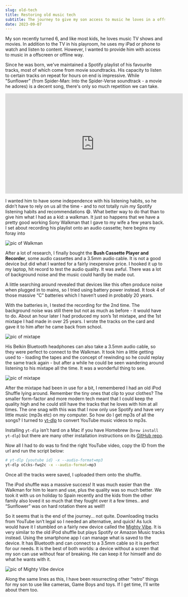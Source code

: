 ```yaml
---
slug: old-tech
title: Restoring old music tech
subtitle: The journey to give my son access to music he loves in a offscreen, offline way
date: 2023-09-07
---
```


My son recently turned 6, and like most kids, he loves music TV shows and movies. In addition to the TV in his playroom, he uses my iPad or phone to watch and listen to content. However, I wanted to provide him with access to music in a offscreen or offline way.

Since he was born, we've maintained a Spotify playlist of his favourite tracks, most of which come from movie soundtracks. His capacity to listen to certain tracks on repeat for hours on end is impressive. While "Sunflower" (from Spider-Man: Into the Spider-Verse soundtrack - a movie he adores) is a decent song, there's only so much repetition we can take.

<iframe width="560" height="315" src="https://www.youtube.com/embed/ApXoWvfEYVU?si=x0JE5MavSQgcD3HO" title="YouTube video player" frameborder="0" allow="accelerometer; autoplay; clipboard-write; encrypted-media; gyroscope; picture-in-picture; web-share" allowfullscreen></iframe>

I wanted him to have some independence with his listening habits, so he didn’t have to rely on us all the time - and to not totally ruin my Spotify listening habits and recommendations 😄. What better way to do that than to give him what I had as a kid: a walkman. It just so happens that we have a pretty good working Sony Walkman that I gave to my wife a few years back. I set about recording his playlist onto an audio cassette; here begins my foray into

![pic of Walkman](~/assets/old-tech/walkman.jpg)

After a lot of research, I finally bought the **Bush Cassette Player and Recorder**, some audio cassettes and a 3.5mm audio cable. It is not a good device but did what I wanted for a fairly inexpensive price. I hooked it up to my laptop, hit record to test the audio quality. It was awful. There was a lot of background noise and the music could hardly be made out.

A little searching around revealed that devices like this often produce noise when plugged in to mains, so I tried using battery power instead. It took 4 of those massive “C” batteries which I haven’t used in probably 20 years.

With the batteries in, I tested the recording for the 2nd time. The background noise was still there but not as much as before - it would have to do. About an hour later I had produced my son’s 1st mixtape, and the 1st mixtape I had made in over 25 years. I wrote the tracks on the card and gave it to him after he came back from school.

![pic of mixtape](~/assets/old-tech/mixtape.jpg)

His Belkin Bluetooth headphones can also take a 3.5mm audio cable, so they were perfect to connect to the Walkman. It took him a little getting used to - loading the tapes and the concept of rewinding so he could replay the same track again - but after a while he could be seen wandering around listening to his mixtape all the time. It was a wonderful thing to see.

![pic of mixtape](~/assets/old-tech/son.jpg)

After the mixtape had been in use for a bit, I remembered I had an old iPod Shuffle lying around. Remember the tiny ones that clip to your clothes? The smaller form-factor and more modern tech meant that I could keep the quality high and he could still have the tracks that he loves with him at all times. The one snag with this was that I now only use Spotify and have very little music (mp3s etc) on my computer. So how do I get mp3s of all the songs? I turned to [yt-dlp](https://github.com/yt-dlp/yt-dlp) to convert YouTube music videos to mp3s.

Installing `yt-dlp` isn’t hard on a Mac if you have Homebrew (`brew install yt-dlp`) but there are many other installation instructions on its [GitHub repo](https://github.com/yt-dlp/yt-dlp).

Now all I had to do was to find the right YouTube video, copy the ID from the url and run the script below:

```bash
# yt-dlp {youtube id} -x --audio-format=mp3
yt-dlp oCcks-fwq2c -x --audio-format=mp3
```

Once all the tracks were saved, I uploaded them onto the shuffle.

The iPod shuffle was a massive success! It was much easier than the Walkman for him to learn and use, plus the quality was so much better. We took it with us on holiday to Spain recently and the kids from the other family also loved it so much that they fought over it a few times.. and “Sunflower” was on hard rotation there as well!!

So it seems that is the end of the journey... not quite. Downloading tracks from YouTube isn’t legal so I needed an alternative, and quick! As luck would have it I stumbled on a fairly new device called the [Mighty Vibe](https://www.mightyaudio.co.uk/products/mighty-vibe). It is very similar to the old iPod shuffle but plays Spotify or Amazon Music tracks instead. Using the smartphone app I can manage what is saved to the device. It has Bluetooth and can connect to a 3.5mm cable so it is perfect for our needs. It is the best of both worlds: a device without a screen that my son can use without fear of breaking. He can keep it for himself and do what he wants with it.

![pic of Mighty Vibe device](~/assets/old-tech/mighty-vibe.jpg)

Along the same lines as this, I have been resurrecting other “retro” things for my son to use like cameras, Game Boys and toys. If I get time, I’ll write about them too.

